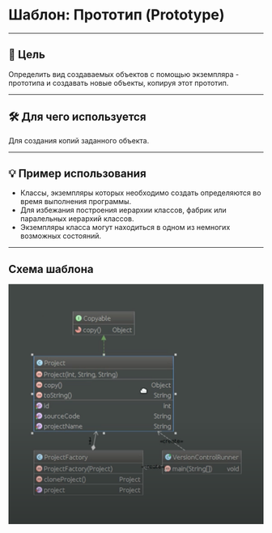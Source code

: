 # Шаблон: Прототип (Prototype)

---

## 🎯 Цель

Определить вид создаваемых объектов с помощью экземпляра - прототипа и создавать новые объекты, копируя этот прототип.

---

## 🛠️ Для чего используется

Для создания копий заданного объекта.

---

## 💡 Пример использования

- Классы, экземпляры которых необходимо создать определяются во время выполнения программы.
- Для избежания построения иерархии классов, фабрик или паралельных иерархий классов.
- Экземпляры класса могут находиться в одном из немногих возможных состояний.

---

## Схема шаблона

![Схема шаблона Прокси](../../../../resources/static/prototype.png)